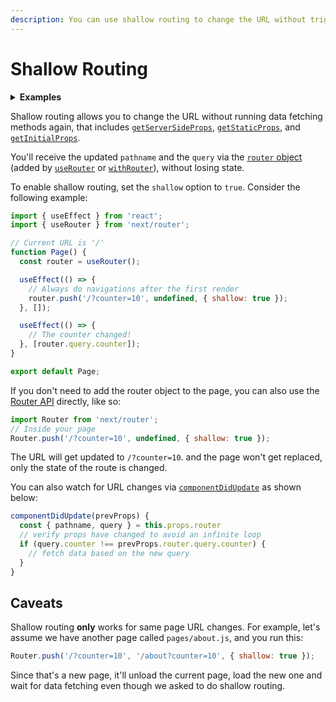 ```yaml
---
description: You can use shallow routing to change the URL without triggering a new page change. Learn more here.
---
```


# Shallow Routing

<details>
  <summary><b>Examples</b></summary>
  <ul>
    <li><a href="https://github.com/zeit/next.js/tree/canary/examples/with-shallow-routing">Shallow Routing</a></li>
  </ul>
</details>

Shallow routing allows you to change the URL without running data fetching methods again, that includes [`getServerSideProps`](/docs/basic-features/data-fetching.md#getserversideprops-server-side-rendering), [`getStaticProps`](/docs/basic-features/data-fetching.md#getstaticprops-static-generation), and [`getInitialProps`](/docs/api-reference/data-fetching/getInitialProps.md).

You'll receive the updated `pathname` and the `query` via the [`router` object](/docs/api-reference/next/router.md#router-object) (added by [`useRouter`](/docs/api-reference/next/router.md#useRouter) or [`withRouter`](/docs/api-reference/next/router.md#withRouter)), without losing state.

To enable shallow routing, set the `shallow` option to `true`. Consider the following example:

```jsx
import { useEffect } from 'react';
import { useRouter } from 'next/router';

// Current URL is '/'
function Page() {
  const router = useRouter();

  useEffect(() => {
    // Always do navigations after the first render
    router.push('/?counter=10', undefined, { shallow: true });
  }, []);

  useEffect(() => {
    // The counter changed!
  }, [router.query.counter]);
}

export default Page;
```

If you don't need to add the router object to the page, you can also use the [Router API](/docs/api-reference/next/router.md#router-api) directly, like so:

```jsx
import Router from 'next/router';
// Inside your page
Router.push('/?counter=10', undefined, { shallow: true });
```

The URL will get updated to `/?counter=10`. and the page won't get replaced, only the state of the route is changed.

You can also watch for URL changes via [`componentDidUpdate`](https://reactjs.org/docs/react-component.html#componentdidupdate) as shown below:

```jsx
componentDidUpdate(prevProps) {
  const { pathname, query } = this.props.router
  // verify props have changed to avoid an infinite loop
  if (query.counter !== prevProps.router.query.counter) {
    // fetch data based on the new query
  }
}
```

## Caveats

Shallow routing **only** works for same page URL changes. For example, let's assume we have another page called `pages/about.js`, and you run this:

```jsx
Router.push('/?counter=10', '/about?counter=10', { shallow: true });
```

Since that's a new page, it'll unload the current page, load the new one and wait for data fetching even though we asked to do shallow routing.
